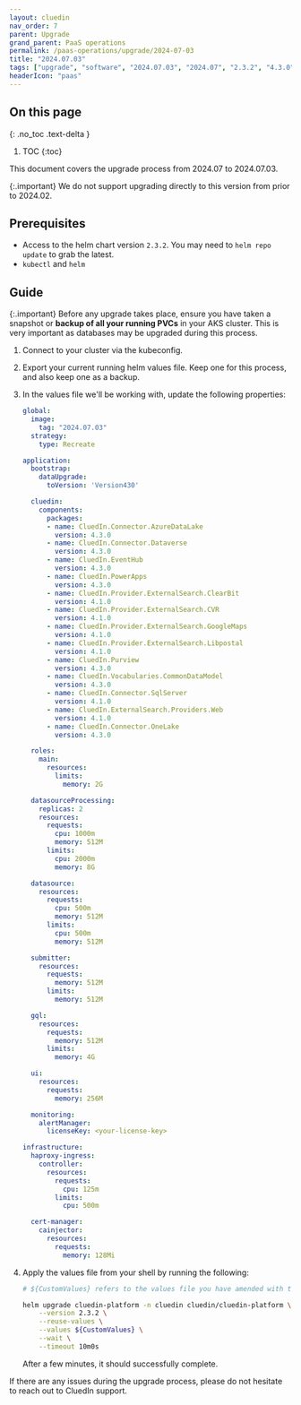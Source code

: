 ```yaml
---
layout: cluedin
nav_order: 7
parent: Upgrade
grand_parent: PaaS operations
permalink: /paas-operations/upgrade/2024-07-03
title: "2024.07.03"
tags: ["upgrade", "software", "2024.07.03", "2024.07", "2.3.2", "4.3.0", "4.3.3"]
headerIcon: "paas"
---
```

## On this page
{: .no_toc .text-delta }
1. TOC
{:toc}

This document covers the upgrade process from 2024.07 to 2024.07.03.

{:.important}
We do not support upgrading directly to this version from prior to 2024.02.

## Prerequisites
- Access to the helm chart version `2.3.2`. You may need to `helm repo update` to grab the latest.
- `kubectl` and `helm`

## Guide

{:.important}
Before any upgrade takes place, ensure you have taken a snapshot or **backup of all your running PVCs** in your AKS cluster. This is very important as databases may be upgraded during this process.

1. Connect to your cluster via the kubeconfig.
1. Export your current running helm values file. Keep one for this process, and also keep one as a backup.
1. In the values file we'll be working with, update the following properties:

    ```yaml
    global:
      image:
        tag: "2024.07.03"
      strategy:
        type: Recreate

    application:
      bootstrap:
        dataUpgrade:
          toVersion: 'Version430'

      cluedin:
        components:
          packages:
          - name: CluedIn.Connector.AzureDataLake
            version: 4.3.0
          - name: CluedIn.Connector.Dataverse
            version: 4.3.0
          - name: CluedIn.EventHub
            version: 4.3.0
          - name: CluedIn.PowerApps
            version: 4.3.0
          - name: CluedIn.Provider.ExternalSearch.ClearBit
            version: 4.1.0
          - name: CluedIn.Provider.ExternalSearch.CVR
            version: 4.1.0
          - name: CluedIn.Provider.ExternalSearch.GoogleMaps
            version: 4.1.0
          - name: CluedIn.Provider.ExternalSearch.Libpostal
            version: 4.1.0
          - name: CluedIn.Purview
            version: 4.3.0
          - name: CluedIn.Vocabularies.CommonDataModel
            version: 4.3.0
          - name: CluedIn.Connector.SqlServer
            version: 4.1.0
          - name: CluedIn.ExternalSearch.Providers.Web
            version: 4.1.0
          - name: CluedIn.Connector.OneLake
            version: 4.3.0

      roles:
        main:
          resources:
            limits:
              memory: 2G

      datasourceProcessing:
        replicas: 2
        resources:
          requests:
            cpu: 1000m
            memory: 512M
          limits:
            cpu: 2000m
            memory: 8G

      datasource:
        resources:
          requests:
            cpu: 500m
            memory: 512M
          limits:
            cpu: 500m
            memory: 512M

      submitter:
        resources:
          requests:
            memory: 512M
          limits:
            memory: 512M

      gql:
        resources:
          requests:
            memory: 512M
          limits:
            memory: 4G

      ui:
        resources:
          requests:
            memory: 256M

      monitoring:
        alertManager:
          licenseKey: <your-license-key>

    infrastructure:
      haproxy-ingress:
        controller:
          resources:
            requests:
              cpu: 125m
            limits:
              cpu: 500m

      cert-manager:
        cainjector:
          resources:
            requests:
              memory: 128Mi
    ```

1. Apply the values file from your shell by running the following:

    ```bash
    # ${CustomValues} refers to the values file you have amended with the above changes. Please type the full path here.

    helm upgrade cluedin-platform -n cluedin cluedin/cluedin-platform \
        --version 2.3.2 \
        --reuse-values \
        --values ${CustomValues} \
        --wait \
        --timeout 10m0s
    ```

    After a few minutes, it should successfully complete.

If there are any issues during the upgrade process, please do not hesitate to reach out to CluedIn support.